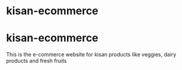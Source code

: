 # kisan-ecommerce
# kisan-ecommerce

This is the e-commerce website for kisan products like veggies, dairy products and fresh fruits
